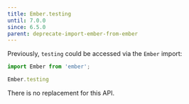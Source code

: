 ```yaml
---
title: Ember.testing
until: 7.0.0
since: 6.5.0
parent: deprecate-import-ember-from-ember
---
```



Previously, `testing` could be accessed via the `Ember` import:
```js
import Ember from 'ember';

Ember.testing
```

There is no replacement for this API.
